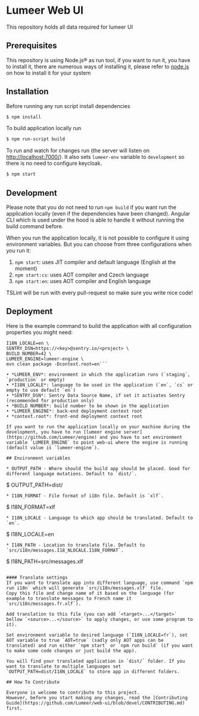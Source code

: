 # Lumeer Web UI
This repository holds all data required for lumeer UI

## Prerequisites
This repository is using Node.js® as run tool, if you want to run it, you have to install it, there are numerous ways of installing it, please refer to [node.js](https://nodejs.org/en/download/) on how to install it for your system

## Installation
Before running any run script install dependencies
```bash
$ npm install
```

To build application locally run
```bash
$ npm run-script build
```

To run and watch for changes run (the server will listen on [http://localhost:7000/](http://localhost:7000/)). It also sets `lumeer-env` variable to `development` so there is no need to configure keycloak.
```bash
$ npm start
```


## Development

Please note that you do not need to run `npm build` if you want run the application locally (even if the dependencies have been changed). Angular CLI which is used under the hood is able to handle it without running the build command before.

When you run the application locally, it is not possible to configure it using environment variables. But you can choose from three configurations when you run it:

1. `npm start`: uses JIT compiler and default language (English at the moment)
2. `npm start:cs`: uses AOT compiler and Czech language
3. `npm start:en`: uses AOT compiler and English language

TSLint will be run with every pull-request so make sure you write nice code!

## Deployment

Here is the example command to build the application with all configuration properties you might need:
```LUMEER_ENV=production \
I18N_LOCALE=en \
SENTRY_DSN=https://<key>@sentry.io/<project> \
BUILD_NUMBER=42 \
LUMEER_ENGINE=lumeer-engine \
mvn clean package -Dcontext.root=en```

• *LUMEER_ENV*: environment in which the application runs (`staging`, `production` or empty)
• *I18N_LOCALE*: language to be used in the application (`en`, `cs` or empty to use default `en`)
• *SENTRY_DSN*: Sentry Data Source Name, if set it activates Sentry (recommended for production only)
• *BUILD_NUMBER*: build number to be shown in the application
• *LUMEER_ENGINE*: back-end deployment context root
• *context.root*: front-end deployment context root

If you want to run the application locally on your machine during the development, you have to run [lumeer engine server](https://github.com/Lumeer/engine) and you have to set environment variable `LUMEER_ENGINE` to point web-ui where the engine is running (default value is `lumeer-engine`). 

## Environment variables

* OUTPUT_PATH - Where should the build app should be placed. Good for different language mutations. Default to `dist/`.
```
$ OUTPUT_PATH=dist/
```
* I18N_FORMAT - File format of i18n file. Default is `xlf`.
```
$ I18N_FORMAT=xlf
```
* I18N_LOCALE - Language to which app should be translated. Default to `en`.
```
$ I18N_LOCALE=en
```
* I18N_PATH - Location to translate file. Default to `src/i18n/messages.I18_NLOCALE.I18N_FORMAT`.
```
$ I18N_PATH=src/messages.xlf
```

#### Translate settings
If you want to translate app into different language, use command `npm run i18n` which will generate `src/i18n/messages.xlf` file.
Copy this file and change name of it based on the language (for example to translate messages to French name it `src/i18n/messages.fr.xlf`).

Add translation to this file (you can add `<target>...</target>` bellow `<source>...</source>` to apply changes, or use some program to it).

Set environment variable to desired language (`I18N_LOCALE=fr`), set AOT variable to true `AOT=true` (sadly only AOT apps can be translated) and run either `npm start` or `npm run build` (if you want to make some code changes or just build the app).

You will find your translated application in `dist/` folder. If you want to translate to multiple languages set `OUTPUT_PATH=dist/I18N_LOCALE` to store app in different folders. 

## How To Contribute

Everyone is welcome to contribute to this project.
However, before you start making any changes, read the [Contributing Guide](https://github.com/Lumeer/web-ui/blob/devel/CONTRIBUTING.md) first.
